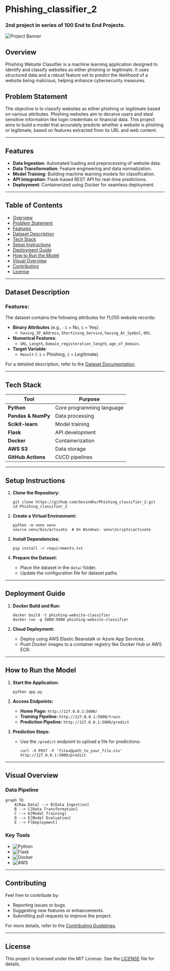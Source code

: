 # Phishing_classifier_2

### 2nd project in series of 100 End to End Projects.


![Project Banner](https://img.freepik.com/free-vector/phishing-account-concept-illustration_114360-2017.jpg?uid=R159641745&ga=GA1.1.381888947.1735817547&semt=ais_hybrid)

## Overview
Phishing Website Classifier is a machine learning application designed to identify and classify websites as either phishing or legitimate. It uses structured data and a robust feature set to predict the likelihood of a website being malicious, helping enhance cybersecurity measures.

## Problem Statement
The objective is to classify websites as either phishing or legitimate based on various attributes. Phishing websites aim to deceive users and steal sensitive information like login credentials or financial data. This project aims to build a model that accurately predicts whether a website is phishing or legitimate, based on features extracted from its URL and web content.

---

## Features
- **Data Ingestion**: Automated loading and preprocessing of website data.
- **Data Transformation**: Feature engineering and data normalization.
- **Model Training**: Building machine learning models for classification.
- **API Integration**: Flask-based REST API for real-time predictions.
- **Deployment**: Containerized using Docker for seamless deployment.

---

## Table of Contents
- [Overview](#overview)
- [Problem Statement](#problem-statement)
- [Features](#features)
- [Dataset Description](#dataset-description)
- [Tech Stack](#tech-stack)
- [Setup Instructions](#setup-instructions)
- [Deployment Guide](#deployment-guide)
- [How to Run the Model](#how-to-run-the-model)
- [Visual Overview](#visual-overview)
- [Contributing](#contributing)
- [License](#license)

---

## Dataset Description

### **Features**:
The dataset contains the following attributes for 11,055 website records:
- **Binary Attributes** (e.g., `-1` = No, `1` = Yes):  
  - `having_IP_Address`, `Shortining_Service`, `having_At_Symbol`, etc.
- **Numerical Features**:  
  - `URL_Length`, `Domain_registeration_length`, `age_of_domain`.
- **Target Variable**:  
  - `Result` (`-1` = Phishing, `1` = Legitimate).

For a detailed description, refer to the [Dataset Documentation](#).

---

## Tech Stack

| Tool | Purpose |
|------|---------|
| **Python** | Core programming language |
| **Pandas & NumPy** | Data processing |
| **Scikit-learn** | Model training |
| **Flask** | API development |
| **Docker** | Containerization |
| **AWS S3** | Data storage |
| **GitHub Actions** | CI/CD pipelines |

---

## Setup Instructions

1. **Clone the Repository:**
   ```
   git clone https://github.com/Govindkv/Phishing_classifier_2.git
   cd Phishing_classifier_2
   ```

2. **Create a Virtual Environment:**
   ```
   python -m venv venv
   source venv/bin/activate  # On Windows: venv\Scripts\activate
   ```

3. **Install Dependencies:**
   ```
   pip install -r requirements.txt
   ```

4. **Prepare the Dataset:**
   - Place the dataset in the `data/` folder.
   - Update the configuration file for dataset paths.

---

## Deployment Guide

1. **Docker Build and Run:**
   ```
   docker build -t phishing-website-classifier .
   docker run -p 5000:5000 phishing-website-classifier
   ```

2. **Cloud Deployment:**
   - Deploy using AWS Elastic Beanstalk or Azure App Services.
   - Push Docker images to a container registry like Docker Hub or AWS ECR.

---

## How to Run the Model

1. **Start the Application:**
   ```
   python app.py
   ```

2. **Access Endpoints:**
   - **Home Page:** `http://127.0.0.1:5000/`
   - **Training Pipeline:** `http://127.0.0.1:5000/train`
   - **Prediction Pipeline:** `http://127.0.0.1:5000/predict`

3. **Prediction Steps:**
   - Use the `/predict` endpoint to upload a file for predictions:
     ```
     curl -X POST -F 'file=@path_to_your_file.csv' http://127.0.0.1:5000/predict
     ```

---

## Visual Overview

### Data Pipeline
```mermaid
graph TD
    A[Raw Data] --> B[Data Ingestion]
    B --> C[Data Transformation]
    C --> D[Model Training]
    D --> E[Model Evaluation]
    E --> F[Deployment]
```

### Key Tools
- ![Python](https://img.shields.io/badge/Python-3776AB?logo=python&logoColor=white)
- ![Flask](https://img.shields.io/badge/Flask-000000?logo=flask&logoColor=white)
- ![Docker](https://img.shields.io/badge/Docker-2496ED?logo=docker&logoColor=white)
- ![AWS](https://img.shields.io/badge/AWS-232F3E?logo=amazonaws&logoColor=white)

---

## Contributing

Feel free to contribute by:
- Reporting issues or bugs.
- Suggesting new features or enhancements.
- Submitting pull requests to improve the project.

For more details, refer to the [Contributing Guidelines](#).

---

## License
This project is licensed under the MIT License. See the [LICENSE](#) file for details.